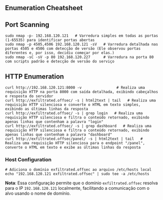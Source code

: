 ## Enumeration Cheatsheet


## Port Scanning

```
sudo nmap -p- 192.168.120.121   # Varredura simples em todas as portas (1-65535) para identificar portas abertas
sudo nmap -p 4505,4506 192.168.120.121 -sV   # Varredura detalhada nas portas 4505 e 4506 com detecção de versão (Ele observou portas diferentes e, por isso, decidiu começar por elas.)
sudo nmap -sC -sV -p 80 192.168.120.227      # Varredura na porta 80 com scripts padrão e detecção de versão do serviço
```

## HTTP Enumeration

```
curl http://192.168.120.121:8000 -v                # Realiza uma requisição HTTP na porta 8000 com saída detalhada, exibindo cabeçalhos e resposta do servidor
curl http://exfiltrated.offsec/ -s | html2text | tail   # Realiza uma requisição HTTP silenciosa e converte o HTML em texto simples, exibindo as últimas linhas da resposta
curl http://exfiltrated.offsec/ -s | grep login   # Realiza uma requisição HTTP silenciosa e filtra o conteúdo retornado, exibindo apenas linhas que contenham a palavra "login"
curl http://exfiltrated.offsec/ -s | grep dashboard   # Realiza uma requisição HTTP silenciosa e filtra o conteúdo retornado, exibindo apenas linhas que contenham a palavra "dashboard"
curl http://exfiltrated.offsec/panel/ -s | html2text | tail   # Realiza uma requisição HTTP silenciosa para o endpoint "/panel", converte o HTML em texto e exibe as últimas linhas da resposta
```

### Host Configuration

```
# Adiciona o domínio exfiltrated.offsec ao arquivo /etc/hosts local
echo "192.168.120.121 exfiltrated.offsec" | sudo tee -a /etc/hosts
```

**Nota**: Essa configuração permite que o domínio `exfiltrated.offsec` resolva para o IP `192.168.120.121` localmente, facilitando a comunicação com o alvo usando o nome de domínio. 

